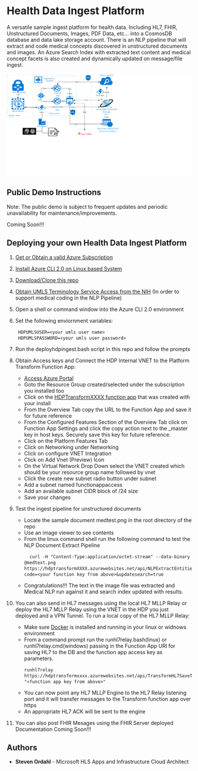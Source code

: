 # Health Data Ingest Platform

A versatile sample ingest platform for health data. Including HL7, FHIR, Unstructured Documents, Images, PDF Data, etc... into a 
CosmosDB database and data lake storage account.  There is an NLP pipeline that will extract and code medical concepts discovered in unstructured documents and images. An 
Azure Search Index with extracted text content and medical concept facets is also created and dynamically updated on message/file ingest.

![image info](./hdpingestarch.png)

## Public Demo Instructions
Note: The public demo is subject to frequent updates and periodic unavailability for maintenance/improvements.

Coming Soon!!!


## Deploying your own Health Data Ingest Platform

1. [Get or Obtain a valid Azure Subscription](https://azure.microsoft.com/en-us/free/)
2. [Install Azure CLI 2.0 on Linux based System](https://docs.microsoft.com/en-us/cli/azure/install-azure-cli-apt?view=azure-cli-latest)
3. [Download/Clone this repo](https://www.github.com)
4. [Obtain UMLS Terminology Service Access from the NIH](https://uts.nlm.nih.gov//license.html) (In order to support medical coding in the NLP Pipeline)
5. Open a shell or command window into the Azure CLI 2.0 environment
6. Set the following enviornment variables:

   ```
	HDPUMLSUSER=<your umls user name>
	HDPUMLSPASSWORD=<your umls user password>
	```
7. Run the deployhdpingest.bash script in this repo and follow the prompts
8. Obtain Access keys and Connect the HDP Internal VNET to the Platform Transform Function App:
    + [Access Azure Portal](https://portal.azure.com)
    + Goto the Resource Group created/selected under the subscription you installed too
    + Click on the [HDPTransformXXXX function app](https://github.com/sordahl-ga/TransformFunctions/tree/hdporigin) that was created with your install
    + From the Overview Tab copy the URL to the Function App and save it for future reference
    + From the Configured Features Section of the Overview Tab click on Function App Settings and click the copy action next to the _master key in host keys. Securely save this key for future reference.
    + Click on the Platform Features Tab
    + Click on Networking under Networking
    + Click on configure VNET Integration
    + Click on Add Vnet (Preview) Icon
    + On the Virtual Network Drop Down select the VNET created which should be your resource group name followed by vnet
    + Click the create new subnet radio button under subnet
    + Add a subnet named functionappaccess
    + Add an available subnet CIDR block of /24 size
    + Save your changes

9. Test the ingest pipeline for unstructured documents
    + Locate the sample document medtest.png in the root directory of the repo
    + Use an image viewer to see contents
    + From the linux command shell run the following command to test the NLP Document Extract Pipeline
      ```
        curl -H "Content-Type:application/octet-stream" --data-binary @medtext.png https://hdptransformXXXX.azurewebsites.net/api/NLPExtractEntitiesFile?code=<your function key from above>&updatesearch=true
      ``` 
    + Congratulations!!! The text in the image file was extracted and Medical NLP run against it and search index updated with results.

10. You can also send in HL7 messages using the local HL7 MLLP Relay or deploy the HL7 MLLP Relay using the VNET in the HDP you just deployed and a VPN Tunnel. To run a local copy of the HL7 MLLP Relay:
    + Make sure [Docker](https://www.docker.com/) is installed and running in your linux or widnows environment
    + From a command prompt run the runhl7relay.bash(linux) or runhl7relay.cmd(windows) passing in the Function App URI for saving HL7 to the DB and the function app access key as parameters.
        ```
        runhl7relay https://hdptransformxxxx.azurewebsites.net/api/TransformHL7SaveToDB "<function app key from above>"
       ``` 
    + You can now point any HL7 MLLP Engine to the HL7 Relay listening port and it will transfer messages to the Transform function app over https
    + An appropriate HL7 ACK will be sent to the engine

11. You can also post FHIR Mesages using the FHIR Server deployed Documentation Coming Soon!!!    
## Authors

* **Steven Ordahl** - Microsoft HLS Apps and Infrastructure Cloud Architect
